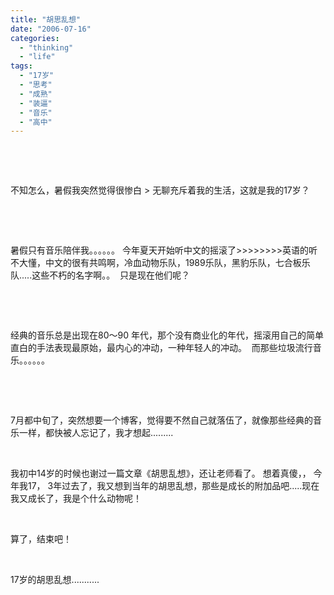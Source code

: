 ```yaml
---
title: "胡思乱想"
date: "2006-07-16"
categories: 
  - "thinking"
  - "life"
tags: 
  - "17岁"
  - "思考"
  - "成熟"
  - "装逼"
  - "音乐"
  - "高中"
---
```


 

 

不知怎么，暑假我突然觉得很惨白 > 无聊充斥着我的生活，这就是我的17岁？

 

 

暑假只有音乐陪伴我。。。。。。 今年夏天开始听中文的摇滚了>>>>>>>>英语的听不大懂，中文的很有共鸣啊，冷血动物乐队，1989乐队，黑豹乐队，七合板乐队.....这些不朽的名字啊。。  只是现在他们呢？

 

 

经典的音乐总是出现在80～90 年代，那个没有商业化的年代，摇滚用自己的简单直白的手法表现最原始，最内心的冲动，一种年轻人的冲动。  而那些垃圾流行音乐。。。。。。

 

 

7月都中旬了，突然想要一个博客，觉得要不然自己就落伍了，就像那些经典的音乐一样，都快被人忘记了，我才想起.........

 

我初中14岁的时候也谢过一篇文章《胡思乱想》，还让老师看了。 想着真傻，， 今年我17， 3年过去了，我又想到当年的胡思乱想，那些是成长的附加品吧.....现在我又成长了，我是个什么动物呢！

 

算了，结束吧！

 

17岁的胡思乱想...........
